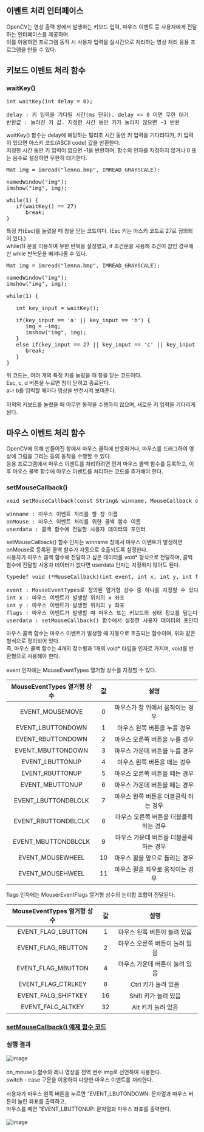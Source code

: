 ## 이벤트 처리 인터페이스

OpenCV는 영상 출력 창에서 발생하는 키보드 입력, 마우스 이벤트 등 사용자에게 전달하는 인터페이스를 제공하며.
<br>
이를 이용하면 프로그램 동작 시 사용자 입력을 실시간으로 처리하는 영상 처리 응용 프로그램을 만들 수 있다.

## 키보드 이벤트 처리 함수

### waitKey()
<pre>
int waitKey(int delay = 0);

delay : 키 입력을 기다릴 시간(ms 단위). delay <= 0 이면 무한 대기
반환값 : 눌러진 키 값. 지정한 시간 동안 키가 눌리지 않으면 -1 반환
</pre>

waitKey() 함수는 delay에 해당하는 밀리초 시간 동안 키 입력을 기다리다가, 키 입력이 있으면 아스키 코드(ASCII code) 값을 반환한다.
<br>
지정한 시간 동안 키 입력이 없으면 -1을 반환하며, 함수의 인자를 지정하지 않거나 0 또는 음수로 설정하면 무한히 대기한다.

<pre>
Mat img = imread("lenna.bmp", IMREAD_GRAYSCALE);

namedWindow("img");
imshow("img", img);

while(1) {
   if(waitKey() == 27)
      break;
}
</pre>

특정 키(Esc)를 눌렀을 때 창을 닫는 코드이다. (Esc 키는 아스키 코드로 27로 정의되어 있다.)
<br>
while(1) 문을 이용하여 무한 반복을 설정했고, if 조건문을 사용해 조건이 참인 경우에만 while 반복문을 빠져나올 수 있다.

<pre>
Mat img = imread("lenna.bmp", IMREAD_GRAYSCALE);

namedWindow("img");
imshow("img", img);

while(1) {

   int key_input = waitKey();

   if(key_input == 'a' || key_input == 'b') {
      img = ~img;
      imshow("img", img);
   }
   else if(key_input == 27 || key_input == 'c' || key_input == 'd') {
      break;
   }
}
</pre>

위 코드는, 여러 개의 특정 키를 눌렀을 때 창을 닫는 코드이다.
<br>
Esc, c, d 버튼을 누르면 창이 닫히고 종료된다.
<br>
a나 b를 입력할 때마다 영상을 반전시켜 보여준다.
<br>
<br>
이외의 키보드를 눌렀을 때 아무런 동작을 수행하지 않으며, 새로운 키 입력을 기다리게 된다.

## 마우스 이벤트 처리 함수

OpenCV에 의해 만들어진 창에서 마우스 클릭에 반응하거나, 마우스를 드래그하여 영상에 그림을 그리는 등의 동작을 수행할 수 있다.
<br>
응용 프로그램에서 마우스 이벤트를 처리하려면 먼저 마우스 콜백 함수를 등록하고, 이후 마우스 콜백 함수에 마우스 이벤트를 처리하는 코드를 추가해야 한다.

### setMouseCallback()
<pre>
void setMouseCallback(const String& winname, MouseCallback onMouse, void* userdata = 0_);

winname : 마우스 이벤트 처리를 할 창 이름
onMouse : 마우스 이벤트 처리를 위한 콜백 함수 이름
userdata : 콜백 함수에 전달할 사용자 데이터의 포인터
</pre>

setMouseCallback() 함수 인자는 winname 창에서 마우스 이벤트가 발생하면 onMouse로 등록된 콜백 함수가 자동으로 호출되도록 설정한다.
<br>
사용자가 마우스 콜백 함수에 전달하고 싶은 데이터를 void* 형식으로 전달하며, 콜백 함수에 전달할 사용자 데이터가 없다면 userdata 인자는 지정하지 않아도 된다.

<pre>
typedef void (*MouseCallback)(int event, int x, int y, int flags, void* userdata);

event : MouseEventTypes로 정의된 열거형 상수 중 하나를 지정할 수 있다.
int x : 마우스 이벤트가 발생할 위치의 x 좌표
int y : 마우스 이벤트가 발생할 위치의 y 좌표
flags : 마우스 이벤트가 발생할 때 마우스 또는 키보드의 상태 정보를 담는다. MouseEventFlags 열거형 상수의 논리합 조합이 전달된다.
userdata : setMouseCallback() 함수에서 설정한 사용자 데이터의 포인터가 전달된다. (미 설정 시 0(NULL)이 전달됨)
</pre>

마우스 콜백 함수는 마우스 이벤트가 발생할 때 자동으로 호출되는 함수이며, 위와 같은 형식으로 정의되어 있다.
<br>
즉, 마우스 콜백 함수는 4개의 정수형과 1개의 void* 타입을 인자로 가지며, void를 반환형으로 사용해야 한다.
<br>
<br>
event 인자에는 MouseEventTypes 열거형 상수를 지정할 수 있다.

|MouseEventTypes 열거형 상수|값|설명|
|:---:|:---:|:---:|
|EVENT_MOUSEMOVE|0|마우스가 창 위에서 움직이는 경우|
|EVENT_LBUTTONDOWN|1|마우스 왼쪽 버튼을 누를 경우|
|EVENT_RBUTTONDOWN|2|마우스 오른쪽 버튼을 누를 경우|
|EVENT_MBUTTONDOWN|3|마우스 가운데 버튼을 누를 경우|
|EVENT_LBUTTONUP|4|마우스 왼쪽 버튼을 떼는 경우|
|EVENT_RBUTTONUP|5|마우스 오른쪽 버튼을 떼는 경우|
|EVENT_MBUTTONUP|6|마우스 가운데 버튼을 떼는 경우|
|EVENT_LBUTTONDBLCLK|7|마우스 왼쪽 버튼을 더블클릭 하는 경우|
|EVENT_RBUTTONDBLCLK|8|마우스 오른쪽 버튼을 더블클릭 하는 경우|
|EVENT_MBUTTONDBLCLK|9|마우스 가운데 버튼을 더블클릭 하는 경우|
|EVENT_MOUSEWHEEL|10|마우스 휠을 앞으로 돌리는 경우|
|EVENT_MOUSEHWEEL|11|마우스 휠을 좌우로 움직이는 경우|

flags 인자에는 MouserEventFlags 열거형 상수의 논리합 조합이 전달된다.

|MouseEventTypes 열거형 상수|값|설명|
|:---:|:---:|:---:|
|EVENT_FLAG_LBUTTON|1|마우스 왼쪽 버튼이 눌려 있음|
|EVENT_FLAG_RBUTTON|2|마우스 오른쪽 버튼이 눌려 있음|
|EVENT_FLAG_MBUTTON|4|마우스 가운데 버튼이 눌려 있음|
|EVENT_FLAG_CTRLKEY|8|Ctrl 키가 눌려 있음|
|EVENT_FALG_SHIFTKEY|16|Shift 키가 눌려 있음|
|EVENT_FALG_ALTKEY|32|Alt 키가 눌려 있음|

### [setMouseCallback() 예제 함수 코드](https://github.com/JeHeeYu/OpenCV/blob/main/EventInterface/EventInterface.cpp)

### 실행 결과

![image](https://user-images.githubusercontent.com/87363461/203700180-c7f2e330-8b57-4ce4-8cc5-68c62c8ec8ca.png)
<br>
<br>
on_mouse() 함수와 레나 영상을 전역 변수 img로 선언하여 사용한다.
<br>
switch - case 구문을 이용하여 다양한 마우스 이벤트를 처리한다.
<br>
<br>
사용자가 마우스 왼쪽 버튼을 누르면 "EVENT_LBUTONDOWN: 문자열과 마우스 버튼이 눌린 좌표를 출력하고,
<br>
마우스를 떼면 "EVENT_LBUTTONUP: 문자열과 마우스 좌표를 출력한다.
<br>
<br>
![image](https://user-images.githubusercontent.com/87363461/203700247-9fa59500-74b6-4a3f-a101-d2c65773af43.png)
